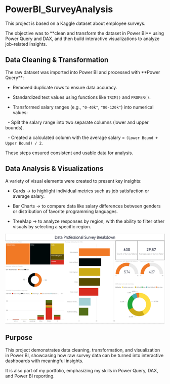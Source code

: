 # PowerBI\_SurveyAnalysis



This project is based on a Kaggle dataset about employee surveys.  

The objective was to \*\*clean and transform the dataset in Power BI\*\* using Power Query and DAX, and then build interactive visualizations to analyze job-related insights.



## Data Cleaning \& Transformation

The raw dataset was imported into Power BI and processed with \*\*Power Query\*\*:

- Removed duplicate rows to ensure data accuracy.  

- Standardized text values using functions like `TRIM()` and `PROPER()`.  

- Transformed salary ranges (e.g., `"0-40k"`, `"80-120k"`) into numerical values:  

&nbsp; - Split the salary range into two separate columns (lower and upper bounds).  

&nbsp; - Created a calculated column with the average salary = `(Lower Bound + Upper Bound) / 2`.  



These steps ensured consistent and usable data for analysis.



## Data Analysis \& Visualizations

A variety of visual elements were created to present key insights:

- Cards → to highlight individual metrics such as job satisfaction or average salary.  

- Bar Charts → to compare data like salary differences between genders or distribution of favorite programming languages.  

- TreeMap → to analyze responses by region, with the ability to filter other visuals by selecting a specific region.



![Visuals](images/visuals.png)



## Purpose

This project demonstrates data cleaning, transformation, and visualization in Power BI, showcasing how raw survey data can be turned into interactive dashboards with meaningful insights.  

It is also part of my portfolio, emphasizing my skills in Power Query, DAX, and Power BI reporting.

